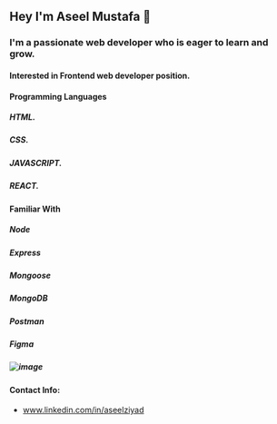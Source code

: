 
## Hey I'm Aseel Mustafa 👋

### I'm a passionate web developer who is eager to learn and grow.
#### Interested in Frontend web developer position.


#### Programming Languages
##### HTML.
##### CSS.
##### JAVASCRIPT.
##### REACT.

#### Familiar With
##### Node
##### Express
##### Mongoose
##### MongoDB
##### Postman
##### Figma


##### ![image](https://user-images.githubusercontent.com/83504218/216675699-c29c035b-803a-4740-8844-6500953c9205.png)


#### Contact Info:
- www.linkedin.com/in/aseelziyad
